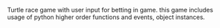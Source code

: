 Turtle race game with user input for betting in game. 
this game includes usage of python higher order functions and events, object instances.
